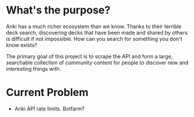 # What's the purpose?
Anki has a much richer ecosystem than we know. Thanks to their terrible deck search, discovering decks that have been made and shared by others is difficult if not impossible. How can you search for something you don't know exists? 

The primary goal of this project is to scrape the API and form a large, searchable collection of community content for people to discover new and interesting things with. 

# Current Problem
  - Anki API rate limits. Botfarm?
